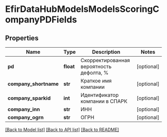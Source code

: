# EfirDataHubModelsModelsScoringCompanyPDFields

## Properties
Name | Type | Description | Notes
------------ | ------------- | ------------- | -------------
**pd** | **float** | Скорректированная вероятность дефолта, % | [optional] 
**company_shortname** | **str** | Краткое имя компании | [optional] 
**company_sparkid** | **int** | Идентификатор компании в СПАРК | [optional] 
**company_inn** | **str** | ИНН | [optional] 
**company_ogrn** | **str** | ОГРН | [optional] 

[[Back to Model list]](../README.md#documentation-for-models) [[Back to API list]](../README.md#documentation-for-api-endpoints) [[Back to README]](../README.md)

